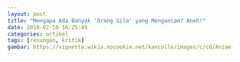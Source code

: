 ```yaml
---
layout: post
title: "Mengapa Ada Banyak 'Orang Gila' yang Mengancam? Aneh!"
date: 2018-02-16 16:25:49
categories: artikel
tags: [renungan, kritik]
gambar: https://vignette.wikia.nocookie.net/kancolle/images/c/cd/Anime-crazy-dark-insane-Favim.com-1604241.jpg/revision/latest?cb=20170218182031
---
```


